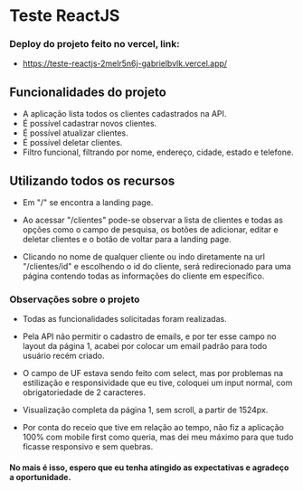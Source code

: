 # Teste ReactJS

### Deploy do projeto feito no vercel, link:

-   https://teste-reactjs-2melr5n6j-gabrielbvlk.vercel.app/

## Funcionalidades do projeto

-   A aplicação lista todos os clientes cadastrados na API.
-   É possível cadastrar novos clientes.
-   É possível atualizar clientes.
-   É possível deletar clientes.
-   Filtro funcional, filtrando por nome, endereço, cidade, estado e telefone.

## Utilizando todos os recursos

-   Em "/" se encontra a landing page.
-   Ao acessar "/clientes" pode-se observar a lista de clientes e todas as opções como o campo de pesquisa, os botões de adicionar, editar e deletar clientes e o botão de voltar para a landing page.

-   Clicando no nome de qualquer cliente ou indo diretamente na url "/clientes/id" e escolhendo o id do cliente, será redirecionado para uma página contendo todas as informações do cliente em específico.

### Observações sobre o projeto

-   Todas as funcionalidades solicitadas foram realizadas.
-   Pela API não permitir o cadastro de emails, e por ter esse campo no layout da página 1, acabei por colocar um email padrão para todo usuário recém criado.
-   O campo de UF estava sendo feito com select, mas por problemas na estilização e responsividade que eu tive, coloquei um input normal, com obrigatoriedade de 2 caracteres.

-   Visualização completa da página 1, sem scroll, a partir de 1524px.

-   Por conta do receio que tive em relação ao tempo, não fiz a aplicação 100% com mobile first como queria, mas dei meu máximo para que tudo ficasse responsivo e sem quebras.

#### No mais é isso, espero que eu tenha atingido as expectativas e agradeço a oportunidade.
